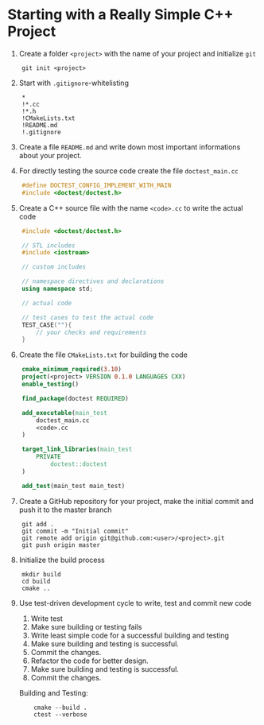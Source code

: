 # Starting with a Really Simple C++ Project

1. Create a folder `<project>` with the name of your project and initialize `git`

```
    git init <project>
```

2. Start with `.gitignore`-whitelisting

```
    *
    !*.cc
    !*.h
    !CMakeLists.txt
    !README.md
    !.gitignore
```

3. Create a file `README.md` and write down most important informations about your project.

4. For directly testing the source code create the file `doctest_main.cc`

```c++
    #define DOCTEST_CONFIG_IMPLEMENT_WITH_MAIN
    #include <doctest/doctest.h>
```

5. Create a C++ source file with the name `<code>.cc` to write the actual code

```c++
    #include <doctest/doctest.h>

    // STL includes
    #include <iostream>

    // custom includes

    // namespace directives and declarations
    using namespace std;

    // actual code

    // test cases to test the actual code
    TEST_CASE(""){
        // your checks and requirements
    }
```

6. Create the file `CMakeLists.txt` for building the code

```cmake
    cmake_minimum_required(3.10)
    project(<project> VERSION 0.1.0 LANGUAGES CXX)
    enable_testing()

    find_package(doctest REQUIRED)

    add_executable(main_test
        doctest_main.cc
        <code>.cc
    )

    target_link_libraries(main_test
        PRIVATE
            doctest::doctest
    )

    add_test(main_test main_test)
```

7. Create a GitHub repository for your project, make the initial commit and push it to the master branch

```
    git add .
    git commit -m "Initial commit"
    git remote add origin git@github.com:<user>/<project>.git
    git push origin master
```

8. Initialize the build process

```
    mkdir build 
    cd build
    cmake ..
```

9. Use test-driven development cycle to write, test and commit new code

    1. Write test
    2. Make sure building or testing fails
    3. Write least simple code for a successful building and testing
    4. Make sure building and testing is successful.
    5. Commit the changes.
    6. Refactor the code for better design.
    7. Make sure building and testing is successful.
    8. Commit the changes.

    Building and Testing:
    ```
        cmake --build .
        ctest --verbose
    ```
